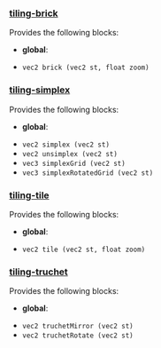 

### [tiling-brick](https://github.com/tangrams/blocks/blob/gh-pages/tiling/brick.yaml)

Provides the following blocks:

- **global**:
 + `vec2 brick (vec2 st, float zoom) `


### [tiling-simplex](https://github.com/tangrams/blocks/blob/gh-pages/tiling/simplex.yaml)

Provides the following blocks:

- **global**:
 + `vec2 simplex (vec2 st) `
 + `vec2 unsimplex (vec2 st) `
 + `vec3 simplexGrid (vec2 st) `
 + `vec3 simplexRotatedGrid (vec2 st) `


### [tiling-tile](https://github.com/tangrams/blocks/blob/gh-pages/tiling/tile.yaml)

Provides the following blocks:

- **global**:
 + `vec2 tile (vec2 st, float zoom) `


### [tiling-truchet](https://github.com/tangrams/blocks/blob/gh-pages/tiling/truchet.yaml)

Provides the following blocks:

- **global**:
 + `vec2 truchetMirror (vec2 st) `
 + `vec2 truchetRotate (vec2 st) `
